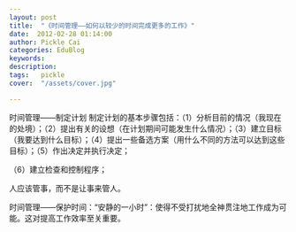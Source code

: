 ```yaml
---
layout: post  
title:  "《时间管理——如何以较少的时间完成更多的工作》"
date:  2012-02-28 01:14:00
author: Pickle Cai  
categories: EduBlog  
keywords: 
description:   
tags:	pickle   
cover:  "/assets/cover.jpg"  

---
```


时间管理——制定计划 制定计划的基本步骤包括：（1）分析目前的情况（我现在的处境）；（2）提出有关的设想（在计划期间可能发生什么情况）；（3）建立目标（我要达到什么目标）；（4）提出一些备选方案（用什么不同的方法可以达到这些目标）；（5）作出决定并执行决定；

（6）建立检查和控制程序；

人应该管事，而不是让事来管人。

时间管理——保护时间：“安静的一小时”：使得不受打扰地全神贯注地工作成为可能。这对提高工作效率至关重要。								

		    
